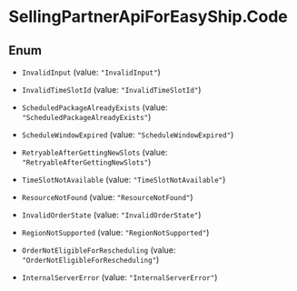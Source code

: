 # SellingPartnerApiForEasyShip.Code

## Enum


* `InvalidInput` (value: `"InvalidInput"`)

* `InvalidTimeSlotId` (value: `"InvalidTimeSlotId"`)

* `ScheduledPackageAlreadyExists` (value: `"ScheduledPackageAlreadyExists"`)

* `ScheduleWindowExpired` (value: `"ScheduleWindowExpired"`)

* `RetryableAfterGettingNewSlots` (value: `"RetryableAfterGettingNewSlots"`)

* `TimeSlotNotAvailable` (value: `"TimeSlotNotAvailable"`)

* `ResourceNotFound` (value: `"ResourceNotFound"`)

* `InvalidOrderState` (value: `"InvalidOrderState"`)

* `RegionNotSupported` (value: `"RegionNotSupported"`)

* `OrderNotEligibleForRescheduling` (value: `"OrderNotEligibleForRescheduling"`)

* `InternalServerError` (value: `"InternalServerError"`)


